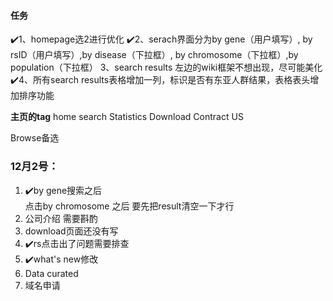 #### 任务

:heavy_check_mark:1、homepage选2进行优化
:heavy_check_mark:2、serach界面分为by gene（用户填写）, by rsID（用户填写）,by disease（下拉框）, by chromosome（下拉框）,by population（下拉框）
3、search results 左边的wiki框架不想出现，尽可能美化
:heavy_check_mark:4、所有search results表格增加一列，标识是否有东亚人群结果，表格表头增加排序功能 



**主页的tag**
home
search
Statistics
Download
Contract US

Browse备选 



### 12月2号：

1. :heavy_check_mark:by gene搜索之后  
   点击by chromosome 之后  要先把result清空一下才行
2. 公司介绍  需要斟酌
3. download页面还没有写
4. :heavy_check_mark:rs点击出了问题需要排查
5. :heavy_check_mark:what's new修改
6. Data curated
7. 域名申请